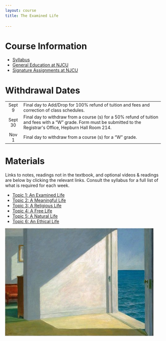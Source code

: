 ```yaml
---
layout: course
title: The Examined Life

---
```


# Course Information
+  [Syllabus](Syllabus.pdf)
+ [General Education at NJCU](http://www.njcu.edu/department/general-education)
+ [Signature Assignments at NJCU](http://www.njcu.edu/academics/general-education/signature-assignment-information-students)

# Withdrawal Dates

|         	 |     |
| :-------------: | ------------- |
| Sept 9 | Final day to Add/Drop for 100% refund of tuition and fees and correction of class schedules. |
| Sept 30 | Final day to withdraw from a course (s) for a 50% refund of tuition and fees with a “W” grade. Form must be submitted to the Registrar's Office, Hepburn Hall Room 214.|
| Nov 1  | Final day to withdraw from a course (s) for a “W” grade.|



# Materials 

Links to notes, readings not in the textbook, and optional videos & readings are below by clicking the relevant links. Consult the syllabus for a full list of what is required for each week. 

+ [Topic 1: An Examined Life](Intro)
+ [Topic 2: A Meaningful Life](Meaning)
+ [Topic 3: A Religious Life](God)
+ [Topic 4: A Free Life](FreeWill)
+ [Topic 5: A Natural Life](Mind)
+ [Topic 6: An Ethical Life](Ethics)		



![image](hopper.jpg)






